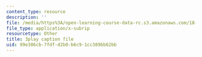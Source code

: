 ```yaml
---
content_type: resource
description: ''
file: /media/https%3A/open-learning-course-data-rc.s3.amazonaws.com/18-03sc-differential-equations-fall-2011/99e386cb7fdfd2b0b6c91cc389bb62bb_elMskF8Uzmg.srt
file_type: application/x-subrip
resourcetype: Other
title: 3play caption file
uid: 99e386cb-7fdf-d2b0-b6c9-1cc389bb62bb
---
```

